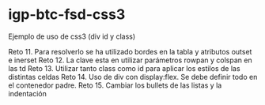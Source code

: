 # igp-btc-fsd-css3
Ejemplo de uso de css3 (div id y class)

Reto 11. Para resolverlo se ha utilizado bordes en la tabla y atributos outset e inerset
Reto 12. La clave esta en utilizar parámetros rowpan y colspan en las td
Reto 13. Utilizar tanto class como id para aplicar los estilos de las distintas celdas
Reto 14. Uso de div con display:flex. Se debe definir todo en el contenedor padre.
Reto 15. Cambiar los bullets de las listas y la indentación
